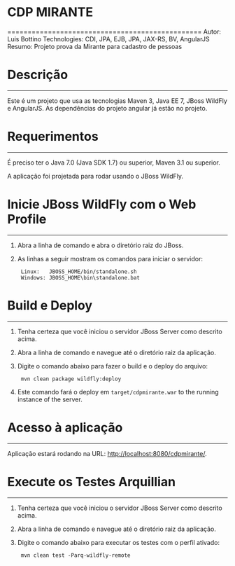 # CDP MIRANTE
================================================
Autor: Luis Bottino
Technologies: CDI, JPA, EJB, JPA, JAX-RS, BV, AngularJS
Resumo: Projeto prova da Mirante para cadastro de pessoas


# Descrição
--------------------------------------------------

Este é um projeto que usa as tecnologias Maven 3, Java EE 7, JBoss WildFly e AngularJS. As dependências do projeto angular já estão no projeto.

# Requerimentos
--------------------------------------------------

É preciso ter o Java 7.0 (Java SDK 1.7) ou superior, Maven 3.1 ou superior.

A aplicação  foi projetada para rodar usando o JBoss WildFly. 

# Inicie JBoss WildFly com o Web Profile
--------------------------------------------------

1. Abra a linha de comando e abra o diretório raiz do JBoss.
2. As linhas a seguir mostram os comandos para iniciar o servidor:

        Linux:   JBOSS_HOME/bin/standalone.sh
        Windows: JBOSS_HOME\bin\standalone.bat

 
# Build e Deploy
--------------------------------------------------


1. Tenha certeza que você iniciou o servidor JBoss Server como descrito acima.
2. Abra a linha de comando e navegue até o diretório raiz da aplicação.
3. Digite o comando abaixo para fazer o build e o deploy do arquivo:

        mvn clean package wildfly:deploy

4. Este comando fará o deploy em `target/cdpmirante.war` to the running instance of the server.
 

# Acesso à aplicação 
--------------------------------------------------

Aplicação estará rodando na URL: <http://localhost:8080/cdpmirante/>.



# Execute os Testes Arquillian 
--------------------------------------------------

1. Tenha certeza que você iniciou o servidor JBoss Server como descrito acima.
2. Abra a linha de comando e navegue até o diretório raiz da aplicação.
3. Digite o comando abaixo para executar os testes com o perfil ativado:

        mvn clean test -Parq-wildfly-remote

